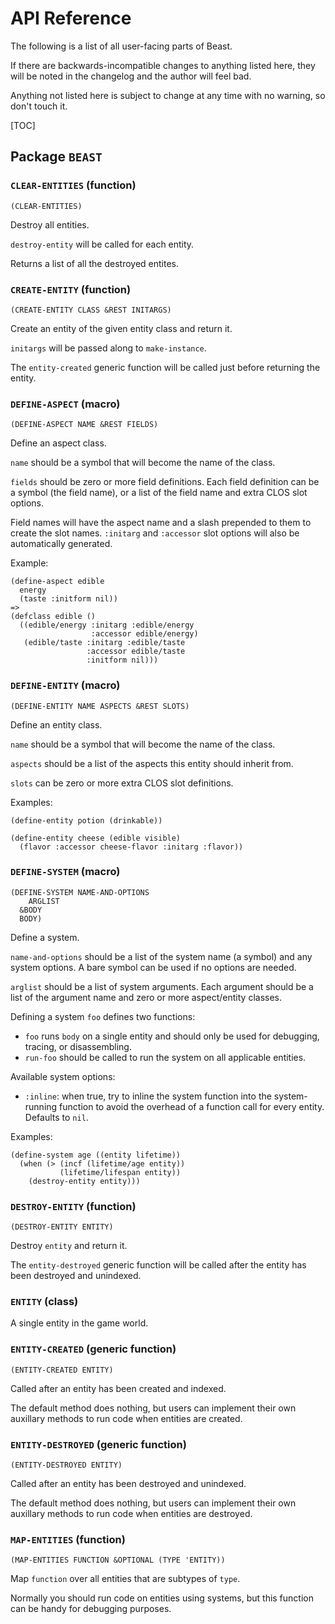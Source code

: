 # API Reference

The following is a list of all user-facing parts of Beast.

If there are backwards-incompatible changes to anything listed here, they will
be noted in the changelog and the author will feel bad.

Anything not listed here is subject to change at any time with no warning, so
don't touch it.

[TOC]

## Package `BEAST`

### `CLEAR-ENTITIES` (function)

    (CLEAR-ENTITIES)

Destroy all entities.

  `destroy-entity` will be called for each entity.

  Returns a list of all the destroyed entites.

  

### `CREATE-ENTITY` (function)

    (CREATE-ENTITY CLASS &REST INITARGS)

Create an entity of the given entity class and return it.

  `initargs` will be passed along to `make-instance`.

  The `entity-created` generic function will be called just before returning the
  entity.

  

### `DEFINE-ASPECT` (macro)

    (DEFINE-ASPECT NAME &REST FIELDS)

Define an aspect class.

  `name` should be a symbol that will become the name of the class.

  `fields` should be zero or more field definitions.  Each field definition can
  be a symbol (the field name), or a list of the field name and extra CLOS slot
  options.

  Field names will have the aspect name and a slash prepended to them to create
  the slot names.  `:initarg` and `:accessor` slot options will also be
  automatically generated.

  Example:

    (define-aspect edible
      energy
      (taste :initform nil))
    =>
    (defclass edible ()
      ((edible/energy :initarg :edible/energy
                      :accessor edible/energy)
       (edible/taste :initarg :edible/taste
                     :accessor edible/taste
                     :initform nil)))

  

### `DEFINE-ENTITY` (macro)

    (DEFINE-ENTITY NAME ASPECTS &REST SLOTS)

Define an entity class.

  `name` should be a symbol that will become the name of the class.

  `aspects` should be a list of the aspects this entity should inherit from.

  `slots` can be zero or more extra CLOS slot definitions.

  Examples:

    (define-entity potion (drinkable))

    (define-entity cheese (edible visible)
      (flavor :accessor cheese-flavor :initarg :flavor))

  

### `DEFINE-SYSTEM` (macro)

    (DEFINE-SYSTEM NAME-AND-OPTIONS
        ARGLIST
      &BODY
      BODY)

Define a system.

  `name-and-options` should be a list of the system name (a symbol) and any
  system options.  A bare symbol can be used if no options are needed.

  `arglist` should be a list of system arguments.  Each argument should be
  a list of the argument name and zero or more aspect/entity classes.

  Defining a system `foo` defines two functions:

  * `foo` runs `body` on a single entity and should only be used for debugging,
    tracing, or disassembling.
  * `run-foo` should be called to run the system on all applicable entities.

  Available system options:

  * `:inline`: when true, try to inline the system function into the
    system-running function to avoid the overhead of a function call for every
    entity.  Defaults to `nil`.

  Examples:

    (define-system age ((entity lifetime))
      (when (> (incf (lifetime/age entity))
               (lifetime/lifespan entity))
        (destroy-entity entity)))

  

### `DESTROY-ENTITY` (function)

    (DESTROY-ENTITY ENTITY)

Destroy `entity` and return it.

  The `entity-destroyed` generic function will be called after the entity has
  been destroyed and unindexed.

  

### `ENTITY` (class)

A single entity in the game world.

### `ENTITY-CREATED` (generic function)

    (ENTITY-CREATED ENTITY)

Called after an entity has been created and indexed.

  The default method does nothing, but users can implement their own auxillary
  methods to run code when entities are created.

  

### `ENTITY-DESTROYED` (generic function)

    (ENTITY-DESTROYED ENTITY)

Called after an entity has been destroyed and unindexed.

  The default method does nothing, but users can implement their own auxillary
  methods to run code when entities are destroyed.

  

### `MAP-ENTITIES` (function)

    (MAP-ENTITIES FUNCTION &OPTIONAL (TYPE 'ENTITY))

Map `function` over all entities that are subtypes of `type`.

  Normally you should run code on entities using systems, but this function can
  be handy for debugging purposes.

  

